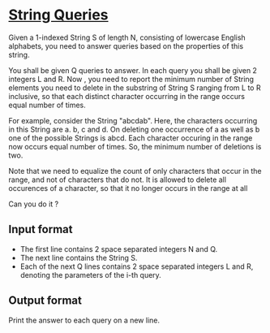 # [String Queries][link]

Given a 1-indexed String S of length N, consisting of lowercase English alphabets, you need to answer queries based on the properties of this string.

You shall be given Q queries to answer. In each query you shall be given 2 integers L and R. Now , you need to report the minimum number of String elements you need to delete in the substring of String S ranging from L to R inclusive, so that each distinct character occurring in the range occurs equal number of times.

For example, consider the String "abcdab". Here, the characters occurring in this String are a. b, c and d. On deleting one occurrence of a as well as b one of the possible Strings is abcd. Each character occuring in the range now occurs equal number of times. So, the minimum number of deletions is two.

Note that we need to equalize the count of only characters that occur in the range, and not of characters that do not. It is allowed to delete all occurences of a character, so that it no longer occurs in the range at all

Can you do it ?

## Input format

- The first line contains 2 space separated integers N and Q.
- The next line contains the String S.
- Each of the next Q lines contains 2 space separated integers L and R, denoting the parameters of the i-th query.

## Output format

Print the answer to each query on a new line.

[link]: https://www.hackerearth.com/practice/algorithms/string-algorithm/basics-of-string-manipulation/practice-problems/algorithm/string-queries-1/

